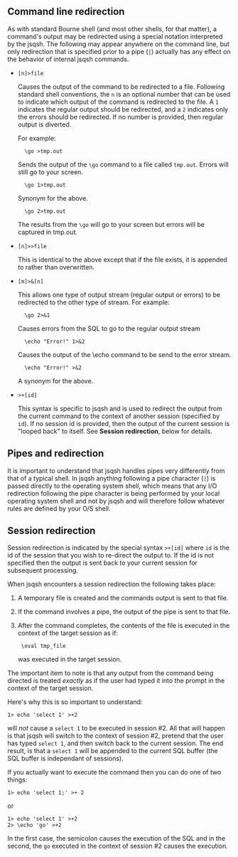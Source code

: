 ## Command line redirection

As with standard Bourne shell (and most other shells, for that 
matter), a command's output may be redirected using a special
notation interpreted by the jsqsh. The following may appear anywhere
on the command line, but only redirection that is specified prior
to a pipe (`|`) actually has any effect on the behavior of internal
jsqsh commands.
    
* `[n]>file`  

   Causes the output of the command to be redirected to a 
   file.  Following standard shell conventions, the `n` is 
   an optional number that can be used to indicate which
   output of the command is redirected to the file.  A `1`
   indicates the regular output should be redirected, and
   a `2` indicates only the errors should be redirected.
   If no number is provided, then regular output is diverted.
              
   For example:
              
        \go >tmp.out
   
   Sends the output of the `\go` command to a file called 
   `tmp.out`. Errors will still go to your screen.
                            
        \go 1>tmp.out
       
   Synonym for the above.
                            
        \go 2>tmp.out 
       
   The results from the `\go` will go to your screen but errors 
   will be captured in tmp.out.
    
* `[n]>>file`  

   This is identical to the above except that if the file 
   exists, it is appended to rather than overwritten.
    
* `[m]>&[n]`  

   This allows one type of output stream (regular output
   or errors) to be redirected to the other type of stream.
   For example:
              
        \go 2>&1

   Causes errors from the SQL to go to the regular output 
   stream
              
        \echo "Error!" 1>&2 

   Causes the output of the \echo command to be send to the error 
   stream.
                 
        \echo "Error!" >&2 

   A synonym for the above.
   
* `>+[id]`  

  This syntax is specific to jsqsh and is used to redirect the output 
  from the current command to the context of another session (specified 
  by `id`). If no session id is provided, then the output of the current 
  session is "looped back" to itself. See **Session redirection**, below 
  for details.
             
## Pipes and redirection

It is important to understand that jsqsh handles pipes very differently
from that of a typical shell. In jsqsh anything following a pipe 
character (`|`) is passed directly to the operating system shell, which
means that any I/O redirection following the pipe character is being
performed by your local operating system shell and not by jsqsh and will
therefore follow whatever rules are defined by your O/S shell.

## Session redirection

Session redirection is indicated by the special syntax `>+[id]` where
`id` is the id of the session that you wish to re-direct the output to.
If the id is not specified then the output is sent back to your current
session for subsequent processing.
    
When jsqsh encounters a session redirection the following takes place:
    
1. A temporary file is created and the commands output is sent to
   that file.
2. If the command involves a pipe, the output of the pipe is sent to
   that file.
3. After the command completes, the contents of the file is executed
   in the context of the target session as if:
       
        \eval tmp_file
       
   was executed in the target session.
       
The important item to note is that any output from the command being
directed is treated *exactly* as if the user had typed it into the
prompt in the context of the target session.
    
Here's why this is so important to understand:
    
    1> echo 'select 1' >+2 
       
will *not* cause a `select 1` to be executed in session #2. All that
will happen is that jsqsh will switch to the context of session #2,
pretend that the user has typed `select 1`, and then switch back to the
current session.  The end result, is that a `select 1` will be appended
to the current SQL buffer (the SQL buffer is independant of sessions).
    
If you actually want to execute the command then you can do one of two
things:
    
    1> echo 'select 1;' >+ 2
       
or 
    
    1> echo 'select 1' >+2
    2> \echo 'go' >+2
       
In the first case, the semicolon causes the execution of the SQL
and in the second, the `go` executed in the context of session #2
causes the execution.
